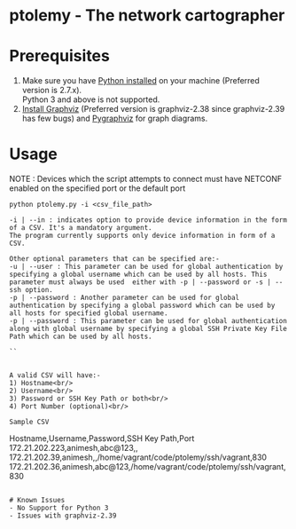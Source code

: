 # ptolemy - The network cartographer

# Prerequisites
1) Make sure you have [Python installed](https://wiki.python.org/moin/BeginnersGuide/Download) on your machine (Preferred version is 2.7.x). <br/>
  Python 3 and above is not supported.<br/>
2) [Install Graphviz](http://www.graphviz.org/Download..php) (Preferred version is graphviz-2.38 since graphviz-2.39 has few bugs) and [Pygraphviz](http://pygraphviz.github.io/documentation/pygraphviz-1.3rc1/install.html) for graph diagrams.<br/>

# Usage

NOTE : Devices which the script attempts to connect must have NETCONF enabled on the specified port or the default port

```
python ptolemy.py -i <csv_file_path>

-i | --in : indicates option to provide device information in the form of a CSV. It's a mandatory argument.
The program currently supports only device information in form of a CSV.

Other optional parameters that can be specified are:-
-u | --user : This parameter can be used for global authentication by specifying a global username which can be used by all hosts. This parameter must always be used  either with -p | --password or -s | --ssh option.
-p | --password : Another parameter can be used for global authentication by specifying a global password which can be used by all hosts for specified global username.
-p | --password : This parameter can be used for global authentication along with global username by specifying a global SSH Private Key File Path which can be used by all hosts.

``


A valid CSV will have:-
1) Hostname<br/>
2) Username<br/>
3) Password or SSH Key Path or both<br/>
4) Port Number (optional)<br/>

Sample CSV

```
Hostname,Username,Password,SSH Key Path,Port
172.21.202.223,animesh,abc@123,,
172.21.202.39,animesh,,/home/vagrant/code/ptolemy/ssh/vagrant,830
172.21.202.36,animesh,abc@123,/home/vagrant/code/ptolemy/ssh/vagrant,830
```

# Known Issues
- No Support for Python 3
- Issues with graphviz-2.39
